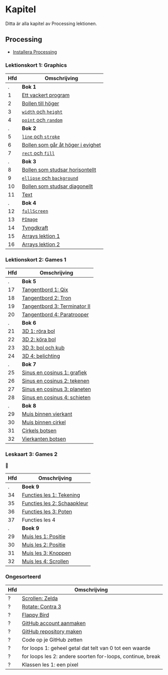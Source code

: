 # Kapitel

Ditta är alla kapitel av Processing lektionen.

## Processing

 * [Installera Processing](installera_processing/README.md)

### Lektionskort 1: Graphics

Hfd|Omschrijving
---|---------------------------------------------------------------
.  |**Bok 1**
1  |[Ett vackert program](./ett_vackert_program/README.md)
2  |[Bollen till höger](./bollen_till_hoeger/README.md)
3  |[`width` och `height`](./width_och_height/README.md)
4  |[`point` och `random`](./point_och_random/README.md)
.  |**Bok 2**
5  |[`line` och `stroke`](./line_och_stroke/README.md)
6  |[Bollen som går åt höger i evighet](./bollen_som_gaar_hoeger_foer_evigheten/README.md)
7  |[`rect` och `fill`](./rect_och_fill/README.md)
.  |**Bok 3**
8  |[Bollen som studsar horisontellt](./bollen_som_studsar_horisontellt/README.md)
9  |[`ellipse` och `background`](./ellipse_och_background/README.md)
10 |[Bollen som studsar diagonellt](./bollen_som_studsar_diagonellt/README.md)
11 |[Text](./text/README.md)
.  |**Bok 4**
12 |[`fullScreen`](./fullScreen/README.md)
13 |[`PImage`](./PImage/README.md)
14 |[Tyngdkraft](./tyngdkraft/README.md)
15 |[Arrays lektion 1](./arrays_1/README.md)
16 |[Arrays lektion 2](./arrays_2/README.md)

### Lektionskort 2: Games 1

Hfd|Omschrijving
---|---------------------------------------------------------------
.  | **Bok 5**
17 |[Tangentbord 1: Qix](./Toetsenbord1/README.md)
18 |[Tangentbord 2: Tron](./Toetsenbord2/README.md)
19 |[Tangentbord 3: Terminator II](./Toetsenbord3/README.md)
20 |[Tangentbord 4: Paratrooper](./Toetsenbord4/README.md)
.  | **Bok 6**
21 |[3D 1: röra bol](./3D1/README.md)
22 |[3D 2: köra bol](./3D2/README.md)
23 |[3D 3: bol och kub](./3D3/README.md)
24 |[3D 4: belichting](./3D4/README.md)
.  | **Bok 7**
25 |[Sinus en cosinus 1: grafiek](./SinusEnCosinus1/README.md)
26 |[Sinus en cosinus 2: tekenen](./SinusEnCosinus2/README.md)
27 |[Sinus en cosinus 3: planeten](./SinusEnCosinus3/README.md)
28 |[Sinus en cosinus 4: schieten](./SinusEnCosinus4/README.md)
.  | **Bok 8**
29 |[Muis binnen vierkant](./MuisBinnenVierkant/README.md) 
30 |[Muis binnen cirkel](./MuisBinnenCirkel/README.md) 
31 |[Cirkels botsen](./CirkelsBotsen/README.md)
32 |[Vierkanten botsen](./VierkantenBotsen/README.md)

### Leskaart 3: Games 2

:construction:

Hfd|Omschrijving
---|---------------------------------------------------------------
.  | **Boek 9**
34 |[Functies les 1: Tekening](./FunctiesTekening/README.md)
35 |[Functies les 2: Schaapkleur](./FunctiesSchaapkleur/README.md)
36 |[Functies les 3: Poten](./FunctiesPoten/README.md)
37 |Functies les 4
.  | **Boek 9**
29 |[Muis les 1: Positie](./MuisPositie/README.md)
30 |[Muis les 2: Positie](./MuisPositie/README.md)
31 |[Muis les 3: Knoppen](./MuisKnoppen/README.md)
32 |[Muis les 4: Scrollen](./MuisScroll/README.md)

### Ongesorteerd

Hfd|Omschrijving
---|------------------------------------------------------------
 ? |[Scrollen: Zelda](./Scrollen/README.md)
 ? |[Rotate: Contra 3](./Rotate/README.md)
 ? |[Flappy Bird](./FlappyBird/README.md)
 ? |[GitHub account aanmaken](./GitHub/README.md)
 ? |[GitHub repository maken](./GitHubPages/README.md)
 ? |Code op je GitHub zetten
 ? |for loops 1: geheel getal dat telt van 0 tot een waarde
 ? |for loops les 2: andere soorten for-loops, continue, break
 ? |Klassen les 1: een pixel

